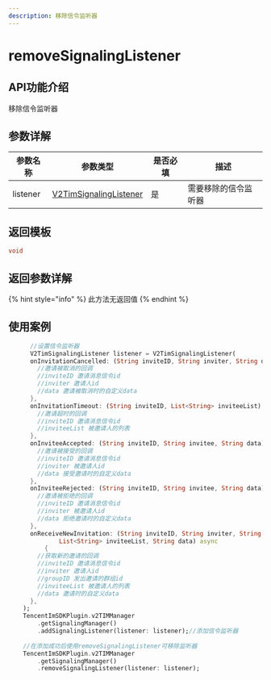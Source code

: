 ```yaml
---
description: 移除信令监听器
---
```


# removeSignalingListener

## API功能介绍

移除信令监听器

## 参数详解

| 参数名称     | 参数类型                                                            | 是否必填 | 描述         |
| -------- | --------------------------------------------------------------- | ---- | ---------- |
| listener | [V2TimSignalingListener](../../class/v2timsignalinglistener.md) | 是    | 需要移除的信令监听器 |

## 返回模板

```dart
void
```

## 返回参数详解

{% hint style="info" %}
此方法无返回值
{% endhint %}

## 使用案例  &#x20;

```dart
      //设置信令监听器
      V2TimSignalingListener listener = V2TimSignalingListener(
      onInvitationCancelled: (String inviteID, String inviter, String data) async {
        //邀请被取消的回调
        //inviteID 邀请消息信令id
        //inviter 邀请人id
        //data 邀请被取消时的自定义data
      },
      onInvitationTimeout: (String inviteID, List<String> inviteeList) async {
        //邀请超时的回调
        //inviteID 邀请消息信令id
        //inviteeList 被邀请人的列表
      },
      onInviteeAccepted: (String inviteID, String invitee, String data) async {
        //邀请被接受的回调
        //inviteID 邀请消息信令id
        //inviter 被邀请人id
        //data 接受邀请时的自定义data
      },
      onInviteeRejected: (String inviteID, String invitee, String data) async {
        //邀请被拒绝的回调
        //inviteID 邀请消息信令id
        //inviter 被邀请人id
        //data 拒绝邀请时的自定义data
      },
      onReceiveNewInvitation: (String inviteID, String inviter, String groupID,
              List<String> inviteeList, String data) async
          {
        //获取新的邀请的回调
        //inviteID 邀请消息信令id
        //inviter 邀请人id
        //groupID 发出邀请的群组id
        //inviteeList 被邀请人的列表
        //data 邀请时的自定义data
      },
    );
    TencentImSDKPlugin.v2TIMManager
        .getSignalingManager()
        .addSignalingListener(listener: listener);//添加信令监听器
        
    //在添加成功后使用removeSignalingListener可移除监听器    
    TencentImSDKPlugin.v2TIMManager
        .getSignalingManager()
        .removeSignalingListener(listener: listener);
```

